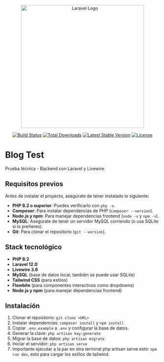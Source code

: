 <p align="center"><a href="https://laravel.com" target="_blank"><img src="https://raw.githubusercontent.com/laravel/art/master/logo-lockup/5%20SVG/2%20CMYK/1%20Full%20Color/laravel-logolockup-cmyk-red.svg" width="400" alt="Laravel Logo"></a></p>

<p align="center">
<a href="https://github.com/laravel/framework/actions"><img src="https://github.com/laravel/framework/workflows/tests/badge.svg" alt="Build Status"></a>
<a href="https://packagist.org/packages/laravel/framework"><img src="https://img.shields.io/packagist/dt/laravel/framework" alt="Total Downloads"></a>
<a href="https://packagist.org/packages/laravel/framework"><img src="https://img.shields.io/packagist/v/laravel/framework" alt="Latest Stable Version"></a>
<a href="https://packagist.org/packages/laravel/framework"><img src="https://img.shields.io/packagist/l/laravel/framework" alt="License"></a>
</p>

# Blog Test
Prueba técnica - Backend con Laravel y Livewire.

## Requisitos previos
Antes de instalar el proyecto, asegúrate de tener instalado lo siguiente:
- **PHP 8.2 o superior**: Puedes verificarlo con `php -v`.
- **Composer**: Para instalar dependencias de PHP (`composer --version`).
- **Node.js y npm**: Para manejar dependencias frontend (`node -v` y `npm -v`).
- **MySQL**: Asegúrate de tener un servidor MySQL corriendo (o usa SQLite si lo prefieres).
- **Git**: Para clonar el repositorio (`git --version`).

## Stack tecnológico
- **PHP 8.2**
- **Laravel 12.0**
- **Livewire 3.6**
- **MySQL** (base de datos local; también se puede usar SQLite)
- **Tailwind CSS** (para estilos)
- **Flowbite** (para componentes interactivos como dropdowns)
- **Node.js y npm** (para manejar dependencias frontend)

## Instalación
1. Clonar el repositorio: `git clone <URL>`
2. Instalar dependencias: `composer install` y `npm install`
3. Copiar `.env.example` a `.env` y configurar la base de datos.
4. Generar la clave: `php artisan key:generate`
5. Migrar la base de datos: `php artisan migrate`
6. Iniciar el servidor: `php artisan serve`
7. Importante ejecutar a la par en otra terminal php artisan serve esto: `npm run dev`, esto para cargar los estilos de tailwind.

